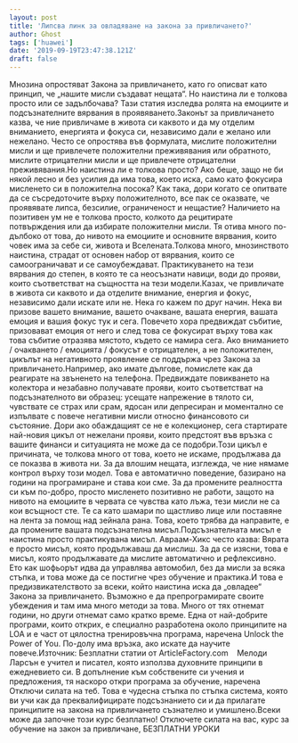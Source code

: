 ```yaml
---
layout: post
title: 'Липсва линк за овладяване на закона за привличането?'
author: Ghost
tags: ['huawei']
date: '2019-09-19T23:47:38.121Z'
draft: false
---
```


Мнозина опростяват Закона за привличането, като го описват като принцип, че „нашите мисли създават нещата“. Но наистина ли е толкова просто или се задълбочава? Тази статия изследва ролята на емоциите и подсъзнателните вярвания в проявяването.Законът за привличането казва, че ние привличаме в живота си каквото и да му отделим вниманието, енергията и фокуса си, независимо дали е желано или нежелано. Често се опростява във формулата, мислите положителни мисли и ще привлечете положителни преживявания или обратното, мислите отрицателни мисли и ще привлечете отрицателни преживявания.Но наистина ли е толкова просто? Ако беше, защо не би някой лесно и без усилия да има това, което иска, само като фокусира мисленето си в положителна посока? Как така, дори когато се опитвате да се съсредоточите върху положителното, все пак се оказвате, че проявявате липса, безсилие, ограниченост и нещастие? Наличието на позитивен ум не е толкова просто, колкото да рецитирате потвърждения или да избирате положителни мисли. Тя отива много по-дълбоко от това, до нивото на емоциите и основните вярвания, които човек има за себе си, живота и Вселената.Толкова много, мнозинството наистина, страдат от основен набор от вярвания, които се самоограничават и се самоубеждават. Практикуването на тези вярвания до степен, в която те са неосъзнати навици, води до прояви, които съответстват на същността на тези модели.Казах, че привличате в живота си каквото и да отделите внимание, енергия и фокус, независимо дали искате или не. Нека го кажем по друг начин. Нека ви призове вашето внимание, вашето очакване, вашата енергия, вашата емоция и вашия фокус тук и сега. Повечето хора предвиждат събитие, призовават емоция от него и след това се фокусират върху това как това събитие отразява мястото, където се намира сега. Ако вниманието / очакването / емоцията / фокусът е отрицателен, а не положителен, цикълът на негативното проявление се поддържа чрез Закона за привличането.Например, ако имате дългове, помислете как да реагирате на звъненето на телефона. Предвиждате повикването на колектора и незабавно получавате прояви, които съответстват на подсъзнателното ви образец: усещате напрежение в тялото си, чувствате се страх или срам, ядосан или депресиран и моментално се изпълвате с повече негативни мисли относно финансовото си състояние. Дори ако обаждащият се не е колекционер, сега стартирате най-новия цикъл от нежелани прояви, които предстоят във връзка с вашите финанси и ситуацията не може да се подобри.Този цикъл е причината, че толкова много от това, което не искаме, продължава да се показва в живота ни. За да влошим нещата, изглежда, че ние нямаме контрол върху този модел. Това е автоматично поведение, базирано на години на програмиране и става кои сме. За да промените реалността си към по-добро, просто мисленето позитивно не работи, защото на нивото на емоциите в червата се чувства като лъжа, тези мисли не са кои всъщност сте. Те са като шамари по щастливо лице или поставяне на лента за помощ над зейнала рана. Това, което трябва да направите, е да промените вашата подсъзнателна мисъл.Подсъзнателната мисъл е наистина просто практикувана мисъл. Авраам-Хикс често казва: Вярата е просто мисъл, която продължаваш да мислиш. За да се изясни, това е мисъл, която продължавате да мислите автоматично и рефлексивно. Ето как шофьорът идва да управлява автомобил, без да мисли за всяка стъпка, и това може да се постигне чрез обучение и практика.И това е предизвикателството за всеки, който наистина иска да „овладее“ Закона за привличането. Възможно е да препрограмирате своите убеждения и там има много методи за това. Много от тях отнемат години, но други отнемат само кратко време. Една от най-добрите програми, които открих, е специално разработена около принципите на LOA и е част от цялостна тренировъчна програма, наречена Unlock the Power of You. По-долу има връзка, ако искате да научите повече.Източник: Безплатни статии от ArticleFactory.com    Мелоди Ларсън е учител и писател, която използва духовните принципи в ежедневието си. В допълнение към собствените си учения и предложения, тя наскоро откри програма за обучение, наречена Отключи силата на теб. Това е чудесна стъпка по стъпка система, която ви учи как да преквалифицирате подсъзнанието си и да прилагате принципите на закона на привличането съзнателно и умишлено.Всеки може да започне този курс безплатно! Отключете силата на вас, курс за обучение на закон за привличане, БЕЗПЛАТНИ УРОКИ

